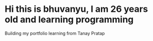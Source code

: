 # Hi this is bhuvanyu, I am 26 years old and learning programming

Building my portfolio learning from Tanay Pratap